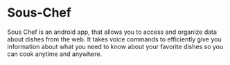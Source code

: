# Sous-Chef
Sous Chef is an android app, that allows you to access and organize data about dishes from the web. It takes voice commands to efficiently give you information about what you need to know about your favorite dishes so you can cook anytime and anywhere. 
